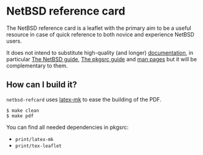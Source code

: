 # NetBSD reference card #
The NetBSD reference card is a leaflet with the primary aim to be a useful
resource in case of quick reference to both novice and experience NetBSD users.

It does not intend to substitute high-quality (and longer)
[documentation](http://www.netbsd.org/docs/), in
particular [The NetBSD guide](http://www.netbsd.org/docs/guide/en/netbsd.html),
[The pkgsrc guide](http://www.netbsd.org/docs/pkgsrc/index.html) and
[man pages](http://man.netbsd.org/) but it will be complementary to them.


## How can I build it? ##
`netbsd-refcard` uses [latex-mk](http://latex-mk.sourceforge.net/) to ease the
building of the PDF.

    $ make clean
    $ make pdf

You can find all needed dependencies in pkgsrc:
 * `print/latex-mk`
 * `print/tex-leaflet`
